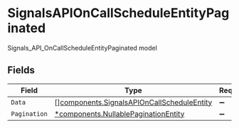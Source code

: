 # SignalsAPIOnCallScheduleEntityPaginated

Signals_API_OnCallScheduleEntityPaginated model


## Fields

| Field                                                                                                    | Type                                                                                                     | Required                                                                                                 | Description                                                                                              |
| -------------------------------------------------------------------------------------------------------- | -------------------------------------------------------------------------------------------------------- | -------------------------------------------------------------------------------------------------------- | -------------------------------------------------------------------------------------------------------- |
| `Data`                                                                                                   | [][components.SignalsAPIOnCallScheduleEntity](../../models/components/signalsapioncallscheduleentity.md) | :heavy_minus_sign:                                                                                       | N/A                                                                                                      |
| `Pagination`                                                                                             | [*components.NullablePaginationEntity](../../models/components/nullablepaginationentity.md)              | :heavy_minus_sign:                                                                                       | N/A                                                                                                      |